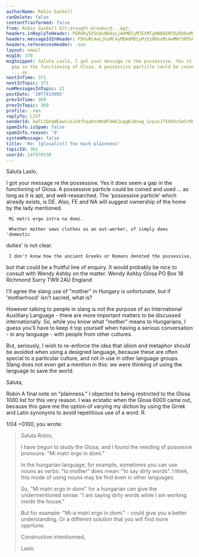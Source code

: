 ```yaml
---
authorName: Robin Gaskell
canDelete: false
contentTrasformed: false
from: Robin Gaskell &lt;drought-breaker@...&gt;
headers.inReplyToHeader: PERQRy5XSU4uNDAyLjA0MDIyMTE5MTg0NDQ5NTQyODQxMDhAZHJvdHBvc3RhLmh1Pg==
headers.messageIdInHeader: PDUuMi4wLjkuMC4yMDA0MDIyMjEzNDkxMi4wMWY5NTk0MEBwYWNpZmljLm5ldC5hdT4=
headers.referencesHeader: .nan
layout: email
msgId: 370
msgSnippet: Saluta Laslo, I got your message re the possessive. Yes it does seem a
  gap in the functioning of Glosa. A possessive particle could be coined and used
  ... as
nextInTime: 371
nextInTopic: 371
numMessagesInTopic: 21
postDate: '1077419995'
prevInTime: 369
prevInTopic: 369
profile: .nan
replyTo: LIST
senderId: bwFC2QVqWEwwnJxJe9fkqaOznNnWT4WX2oqqKiNswg_GzpusJT59XUz5m5r084D9A3jTUVqfOVxEmC-PRE6Pb_3uMM_UUuda_VtLSHS-mzfgHC5MfA
spamInfo.isSpam: false
spamInfo.reason: '0'
systemMessage: false
title: 'Re: [glosalist] Too much plainness'
topicId: 361
userId: 147970330
---
```


Saluta Laslo,

   I got your message re the possessive.
   Yes it does seem a gap in the functioning of Glosa.
   A possessive particle could be coined and used ... as long as it is apt, 
and well-researched.
    The 'possessive particle' which already exists, is DE.
     Also, FE and NA will suggest ownership of the home by the lady mentioned.

     Mi matri ergo intra na domi.

     Whether mother sews clothes as an out-worker, of simply does 'domestic 
duties' is not clear.

     I don't know how the ancient Greeks or Romans denoted the possessive, 
but that could be a fruitful line of enquiry.  It would probably be nice to 
consult with Wendy Ashby on the matter.
Wendy Ashby
Glosa
PO Box 18
Richmond Surry    TW9 2AU
England

I'll agree the slang use of "mother" in Hungary is unfortunate, but if 
'motherhood' isn't sacred, what is?

However talking to people in slang is not the purpose of an International 
Auxilliary Language - there are more important matters to be discussed 
internationally.  So, while you know what "mother" means to Hungarians, I 
guess you'll have to keep it top yourself when having a serious 
conversation - in any language - with people from other cultures.

But, seriously, I wish to re-enforce the idea that idiom and metaphor 
should be avoided when using a designed language, because these are often 
special to a particular culture, and not in use in other language 
groups.  Slang does not even get a mention in this: we were thinking of 
using the language to save the world.

Saluta,

Robin
    A final note on "plainness."  I objected to being restricted to the 
Glosa 1000 list for this very reason.  I was ecstatic when the Glosa 6000 
came out, because this gave me the option of varying my diction by using 
the Grrek and Latin synonyms to avoid repetitious use of a word.   R.




1/04 +0100, you wrote:

>Saluta Robin,
>
>
>
>I have begun to study the Glosa, and I found the needing of possesive 
>pronouns:
>"Mi matri ergo in domi."
>
>In the hungarian language, for example, sometimes you can use nouns as verbs:
>"to mother" does mean: "to say dirty words". I think, this mode of using 
>nouns may be find even in other languages.
>
>So, "Mi matri ergo in domi"  for a hungarian can give the undermentioned 
>sense:
>"I am saying dirty words while I am working inside the house."
>
>But for example:
>"Mi-a matri ergo in domi." - could give you a better understanding. Or a 
>different solution that you will find more opprtune.
>
>Constructive intentionned,
>
>Laslo
>



